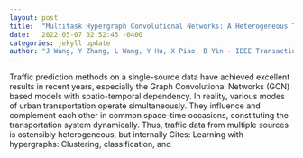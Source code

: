 ```yaml
---
layout: post
title:  "Multitask Hypergraph Convolutional Networks: A Heterogeneous Traffic Prediction Framework"
date:   2022-05-07 02:52:45 -0400
categories: jekyll update
author: "J Wang, Y Zhang, L Wang, Y Hu, X Piao, B Yin - IEEE Transactions on Intelligent , 2022"
---
```

Traffic prediction methods on a single-source data have achieved excellent results in recent years, especially the Graph Convolutional Networks (GCN) based models with spatio-temporal dependency. In reality, various modes of urban transportation operate simultaneously. They influence and complement each other in common space-time occasions, constituting the transportation system dynamically. Thus, traffic data from multiple sources is ostensibly heterogeneous, but internally Cites: Learning with hypergraphs: Clustering, classification, and
